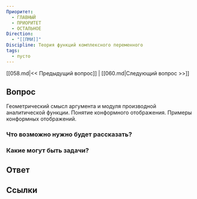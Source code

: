 ```yaml
---
Приоритет:
  - ГЛАВНЫЙ
  - ПРИОРИТЕТ
  - ОСТАЛЬНОЕ
Direction:
  - "[[ПМИ]]" 
Discipline: Теория функций комплексного переменного 
tags:
  - пусто
---
```

[[058.md|<< Предыдущий вопрос]] | [[060.md|Следующий вопрос >>]]
## Вопрос

Геометрический смысл аргумента и модуля производной аналитической функции. Понятие конформного отображения. Примеры конформных отображений.

### Что возможно нужно будет рассказать?

### Какие могут быть задачи?

## Ответ

## Ссылки
